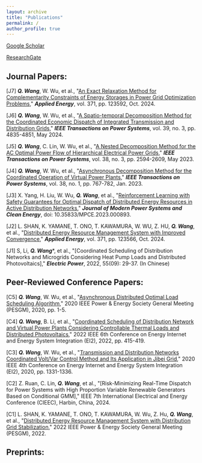 ```yaml
---
layout: archive
title: "Publications"
permalink: /
author_profile: true
---
```


[Google Scholar](https://scholar.google.com/citations?user=pm9i5OwAAAAJ)

[ResearchGate](https://www.researchgate.net/profile/Xin-Qin-10)

Journal Papers:
-----
[J7] _**Q. Wang**_, W. Wu, et al., "[An Exact Relaxation Method for Complementarity Constraints of Energy Storages in Power Grid Optimization Problems](https://www.sciencedirect.com/science/article/abs/pii/S0306261924009759)," _**Applied Energy**_, vol. 371, pp. 123592, Oct. 2024.

[J6] _**Q. Wang**_, W. Wu, et al., "[A Spatio-temporal Decomposition Method for the Coordinated Economic Dispatch of Integrated Transmission and Distribution Grids](https://ieeexplore.ieee.org/document/10309884)," _**IEEE Transactions on Power Systems**_, vol. 39, no. 3, pp. 4835-4851, May 2024.

[J5] _**Q. Wang**_, C. Lin, W. Wu, et al., "[A Nested Decomposition Method for the AC Optimal Power Flow of Hierarchical Electrical Power Grids](https://ieeexplore.ieee.org/document/9841031)," _**IEEE Transactions on Power Systems**_, vol. 38, no. 3, pp. 2594-2609, May 2023.

[J4] _**Q. Wang**_, W. Wu, et al., "[Asynchronous Decomposition Method for the Coordinated Operation of Virtual Power Plants](https://ieeexplore.ieee.org/document/9743211)," _**IEEE Transactions on Power Systems**_, vol. 38, no. 1, pp. 767-782, Jan. 2023.

[J3] X. Yang, H. Liu, W. Wu, _**Q. Wang**_, et al., "[Reinforcement Learning with Safety Guarantees for Optimal Dispatch of Distributed Energy Resources in Active Distribution Networks](https://ieeexplore.ieee.org/document/10505133)," _**Journal of Modern Power Systems and Clean Energy**_, doi: 10.35833/MPCE.2023.000893.

[J2] L. SHAN, K. YAMANE, T. ONO, T. KAWAMURA, W. WU, Z. HU, _**Q. Wang**_, et al., "[Distributed Energy Resource Management System with Improved Convergence](https://www.sciencedirect.com/science/article/abs/pii/S0306261924009498)," _**Applied Energy**_, vol. 371, pp. 123566, Oct. 2024.

[J1] S, Li, _**Q. Wang**_*, et al., "[Coordinated Scheduling of Distribution Networks and Microgrids Considering Heat Pump Loads and Distributed Photovoltaics]," _**Electric Power**_, 2022, 55(09): 29-37. (In Chinese)


Peer-Reviewed Conference Papers:
-----
[C5] _**Q. Wang**_, W. Wu, et al., "[Asynchronous Distributed Optimal Load Scheduling Algorithm](https://ieeexplore.ieee.org/document/9281471)," 2020 IEEE Power & Energy Society General Meeting (PESGM), 2020, pp. 1-5.

[C4] _**Q. Wang**_, B. Li, et al., "[Coordinated Scheduling of Distribution Network and Virtual Power Plants Considering Controllable Thermal Loads and Distributed Photovoltaics](https://ieeexplore.ieee.org/document/10117078)," 2022 IEEE 6th Conference on Energy Internet and Energy System Integration (EI2), 2022, pp. 415-419.

[C3] _**Q. Wang**_, W. Wu, et al., "[Transmission and Distribution Networks Coordinated Volt/Var Control Method and Its Application in Jibei Grid](https://ieeexplore.ieee.org/document/9346778)," 2020 IEEE 4th Conference on Energy Internet and Energy System Integration (EI2), 2020, pp. 1331-1336.

[C2] Z. Ruan, C. Lin, _**Q. Wang**_, et al., "[Risk-Minimizing Real-Time Dispatch for Power Systems with High Proportion Variable Renewable Generators Based on Conditional GMM]," IEEE 7th International Electrical and Energy Conference (CIEEC), Harbin, China, 2024.

[C1] L. SHAN, K. YAMANE, T. ONO, T. KAWAMURA, W. Wu, Z. Hu, _**Q. Wang**_, et al., "[Distributed Energy Resource Management System with Distribution Grid Stabilization](https://ieeexplore.ieee.org/document/9916931)," 2022 IEEE Power & Energy Society General Meeting (PESGM), 2022.

Preprints:
-----

